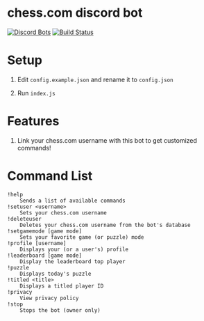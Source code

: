 # chess.com discord bot
[![Discord Bots](https://discordbots.org/api/widget/status/842330057841049600.svg)](https://discordbots.org/bot/842330057841049600)
[![Build Status](https://github.com/ddugovic/lishogi-discord/workflows/Node.js%20CI/badge.svg)](https://github.com/ddugovic/lishogi-discord/actions?query=workflow%3A%22Node.js+CI%22)

# Setup

1. Edit `config.example.json` and rename it to `config.json`

2. Run `index.js`

# Features

1. Link your chess.com username with this bot to get customized commands!

# Command List
```
!help
    Sends a list of available commands
!setuser <username>
    Sets your chess.com username
!deleteuser
    Deletes your chess.com username from the bot's database
!setgamemode [game mode]
    Sets your favorite game (or puzzle) mode
!profile [username]
    Displays your (or a user's) profile
!leaderboard [game mode]
    Display the leaderboard top player
!puzzle
    Displays today's puzzle
!titled <title>
    Displays a titled player ID
!privacy
    View privacy policy
!stop
    Stops the bot (owner only)
```
